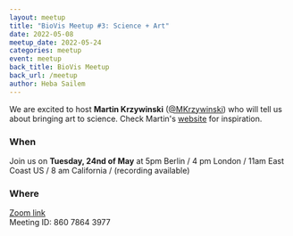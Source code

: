 ```yaml
---
layout: meetup
title: "BioVis Meetup #3: Science + Art"
date: 2022-05-08
meetup_date: 2022-05-24
categories: meetup 
event: meetup
back_title: BioVis Meetup
back_url: /meetup
author: Heba Sailem
---
```


We are excited to host **Martin Krzywinski**
([@MKrzywinski](https://twitter.com/mkrzywinski)) who will tell us about bringing
art to science. Check Martin's [website](http://mkweb.bcgsc.ca) for inspiration.

### When

Join us on **Tuesday, 24nd of May** at 5pm Berlin / 4 pm London / 11am East Coast US
/ 8 am California / (recording available)

### Where

[Zoom link](https://tu-dresden.zoom.us/j/86078643977?pwd=dFZiNEIzcWhNUVRDZmt1MVdpWFpjUT09)  
Meeting ID: 860 7864 3977
